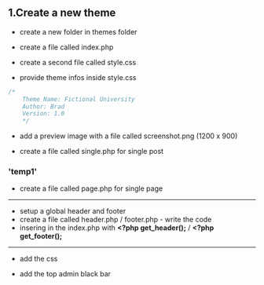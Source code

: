 ## 1.Create a new theme

- create a new folder in themes folder

- create a file called index.php

- create a second file called style.css

- provide theme infos inside style.css

```css
/*
    Theme Name: Fictional University
    Author: Brad
    Version: 1.0
    */
```

- add a preview image with a file called screenshot.png (1200 x 900)

- create a file called single.php for single post

 ### **'temp1'**
- create a file called page.php for single page
-------

- setup a global header and footer
- create a file called header.php / footer.php - write the code
- insering in the index.php with **<?php get_header();** / **<?php get_footer();**

-------
- add the css

- add the top admin black bar

